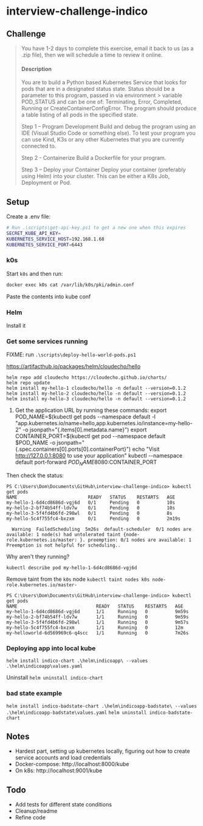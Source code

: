# interview-challenge-indico


## Challenge
> You have 1-2 days to complete this exercise, email it back to us (as a .zip file), then we will schedule a time to review it online.
> 
> #### Description
> You are to build a Python based Kubernetes Service that looks for pods that are in a designated status state. Status should be a parameter to this program, passed in via environment > variable POD_STATUS and can be one of: Terminating, Error, Completed, Running or CreateContainerConfigError. The program should produce a table listing of all pods in the specified state.
> 
> Step 1 – Program Development
> Build and debug the program using an IDE (Visual Studio Code or something else).   To test your program you can use Kind, K3s or any other Kubernetes that you are currently connected to.
> 
> Step 2 - Containerize
> Build a Dockerfile for your program.
> 
> Step 3 – Deploy your Container
> Deploy your container (preferably using Helm) into your cluster.    This can be either a K8s Job, Deployment or Pod.

## Setup

Create a .env file:

```sh
# Run .\scripts\get-api-key.ps1 to get a new one when this expires
SECRET_KUBE_API_KEY=
KUBERNETES_SERVICE_HOST=192.168.1.68
KUBERNETES_SERVICE_PORT=6443
```
### k0s
Start `k0s` and then run:
```sh
docker exec k0s cat /var/lib/k0s/pki/admin.conf
```
Paste the contents into kube conf

### Helm
Install it


### Get some services running

FIXME: run `.\scripts\deploy-hello-world-pods.ps1`

https://artifacthub.io/packages/helm/cloudecho/hello
```
helm repo add cloudecho https://cloudecho.github.io/charts/
helm repo update
helm install my-hello-1 cloudecho/hello -n default --version=0.1.2
helm install my-hello-2 cloudecho/hello -n default --version=0.1.2
helm install my-hello-3 cloudecho/hello -n default --version=0.1.2
```

1. Get the application URL by running these commands:
  export POD_NAME=$(kubectl get pods --namespace default -l "app.kubernetes.io/name=hello,app.kubernetes.io/instance=my-hello-2" -o jsonpath="{.items[0].metadata.name}")
  export CONTAINER_PORT=$(kubectl get pod --namespace default $POD_NAME -o jsonpath="{.spec.containers[0].ports[0].containerPort}")
  echo "Visit http://127.0.0.1:8080 to use your application"
  kubectl --namespace default port-forward $POD_NAME 8080:$CONTAINER_PORT

Then check the status:

```
PS C:\Users\Dom\Documents\GitHub\interview-challenge-indico> kubectl get pods
NAME                          READY   STATUS    RESTARTS   AGE
my-hello-1-6d4cd8686d-vgj6d   0/1     Pending   0          10s
my-hello-2-bf74b54ff-ldv7w    0/1     Pending   0          10s
my-hello-3-5f4fd4b6fd-298wl   0/1     Pending   0          8s
my-hello-5c4f755fc4-bxzxm     0/1     Pending   0          2m19s
```

```
  Warning  FailedScheduling  5m26s  default-scheduler  0/1 nodes are available: 1 node(s) had untolerated taint {node-role.kubernetes.io/master: }. preemption: 0/1 nodes are available: 1 Preemption is not helpful for scheduling..
```

Why aren't they running?
```
kubectl describe pod my-hello-1-6d4cd8686d-vgj6d
```
Remove taint from the `k0s` node
`kubectl taint nodes k0s node-role.kubernetes.io/master-`

```
PS C:\Users\Dom\Documents\GitHub\interview-challenge-indico> kubectl get pods
NAME                             READY   STATUS    RESTARTS   AGE
my-hello-1-6d4cd8686d-vgj6d      1/1     Running   0          9m59s
my-hello-2-bf74b54ff-ldv7w       1/1     Running   0          9m59s
my-hello-3-5f4fd4b6fd-298wl      1/1     Running   0          9m57s
my-hello-5c4f755fc4-bxzxm        1/1     Running   0          12m
my-helloworld-6d569969c6-q4scc   1/1     Running   0          7m26s
```


### Deploying app into local kube
`helm install indico-chart .\helm\indicoapp\ --values .\helm\indicoapp\values.yaml`

Uninstall
`helm uninstall indico-chart`


### bad state example

`helm install indico-badstate-chart .\helm\indicoapp-badstate\ --values .\helm\indicoapp-badstate\values.yaml`
`helm uninstall indico-badstate-chart`


## Notes
- Hardest part, setting up kubernetes locally, figuring out how to create service accounts and load credentials
- Docker-compose: http://localhost:8000/kube
- On k8s: http://localhost:9001/kube

## Todo
- Add tests for different state conditions
- Cleanup/readme
- Refine code